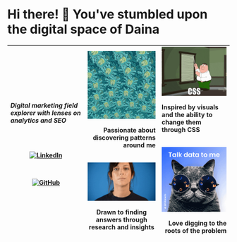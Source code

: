 # Hi there! 👋 You've stumbled upon the digital space of Daina                                                                                                                                                                                                                                                                                                          
| <p align="left">*Digital marketing field explorer with lenses on analytics and SEO*</p><br><br><p align="center">[![LinkedIn](https://img.shields.io/badge/LinkedIn-%230077B5.svg?style=flat&logo=linkedin)](https://www.linkedin.com/in/daina-siauciulyte-38a14269/)</p><br><p align="center">[![GitHub](https://img.shields.io/badge/GitHub-%23181717.svg?style=flat&logo=github)](https://dainuze.github.io/daina-cv)</p> | <div align="center"><img src="images/patterns.gif" width="200" alt="patterns"><br><p align="right">Passionate about discovering patterns around me</p><br><div align="left"><img src="images/researching.gif" width="200" alt="researching"><br><p align="center">Drawn to finding answers through research and insights</p> | <div align="center"><img src="images/frustrated.gif" width="200" alt="frustrated programmer"><br><p align="left">Inspired by visuals and the ability to change them through CSS</p><br><img src="images/talktome.gif" width="200" alt="cat reading numbers"><br><p align="right">Love digging to the roots of the problem</p></div> |
|---|---|---|

<!-- This is an invisible comment in Markdown 
| <p align="left">*Digital marketing field explorer with lenses on analytics and SEO*</p> | <div align="right"><img src="images/patterns.gif" width="300" alt="Demo 1"></div><br><div align="right"><img src="images/researching.gif" width="300" alt="Small Demo 1"></div> | <div align="left"><img src="images/researching.gif" width="300" alt="Small Demo 1"></div><br><div align="left"><img src="images/searching.gif" width="300" alt="Small Demo 2"></div> |
|---|---|---|


  | [![LinkedIn](https://img.shields.io/badge/LinkedIn-%230077B5.svg?style=flat&logo=linkedin)](https://www.linkedin.com/in/daina-siauciulyte/)                                                                                                                                                                                                                                                                                                                       | [![GitHub](https://img.shields.io/badge/GitHub-%23181717.svg?style=flat&logo=github)](https://dainuze.github.io/daina-cv)                                    |
|--------------------------------------------------------------------------------------------------------------------------------------------------------------------------------------------------------------------------------------------------------------------------------------------------------------------------------------|-------------------------------------------|
| <ul style="list-style-type: disc;"> <li>Passionate about discovering patterns around me.</li> <li>Drawn to finding answers through research and insights.</li> <li>Inspired by visuals and the ability to change them through CSS.</li> <li>Love digging to the roots of the problem.</li> <li>... and more!</li> </ul> | <img src="images/researching.gif" width="300" alt="Demo 1"> |




🔧 *Always building. Always evolving.*


| <p align="left"><span style="font-size: 24px;">🎥 **Demo**<br><br>This project demonstrates how text can overlay an image using HTML and CSS.</p> | <img src="images/patterns.gif" width="300"> |
|---|---|

| <p align="left">🎥 **About me 💬**<br><br>- I'm passionate about discovering patterns around me.<br>I find joy in uncovering insights through research.<br>I love experimenting with visuals and CSS tweaks.<br>I'm passionate about discovering patterns around me.</p> | <img src="images/searching.gif" width="300"> |
|---|---|

| <p align="left">🎥 **About me 💬**<br><br>I'm passionate about discovering patterns around me.<br>I find joy in uncovering insights through research.<br>I love experimenting with visuals and CSS tweaks.<br>I'm passionate about discovering patterns around me.</p> | <img src="images/researching.gif" width="300"> |
|---|---|


| Text | GIF |
|------|-----|
| This project demonstrates how text can overlay an image using HTML and CSS. | ![Demo GIF](images/searching.gif) |
-->


